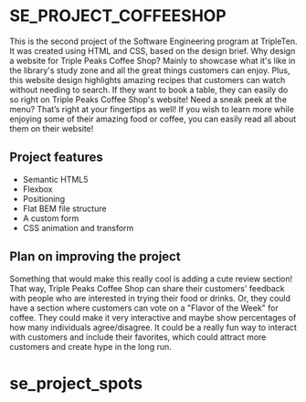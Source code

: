 # SE_PROJECT_COFFEESHOP

This is the second project of the Software Engineering program at TripleTen. It was created using HTML and CSS, based on the design brief. Why design a website for Triple Peaks Coffee Shop? Mainly to showcase what it's like in the library's study zone and all the great things customers can enjoy. Plus, this website design highlights amazing recipes that customers can watch without needing to search. If they want to book a table, they can easily do so right on Triple Peaks Coffee Shop's website! Need a sneak peek at the menu? That’s right at your fingertips as well! If you wish to learn more while enjoying some of their amazing food or coffee, you can easily read all about them on their website!

## Project features

- Semantic HTML5
- Flexbox
- Positioning
- Flat BEM file structure
- A custom form
- CSS animation and transform

## Plan on improving the project

Something that would make this really cool is adding a cute review section! That way, Triple Peaks Coffee Shop can share their customers' feedback with people who are interested in trying their food or drinks. Or, they could have a section where customers can vote on a "Flavor of the Week" for coffee. They could make it very interactive and maybe show percentages of how many individuals agree/disagree. It could be a really fun way to interact with customers and include their favorites, which could attract more customers and create hype in the long run.
# se_project_spots
